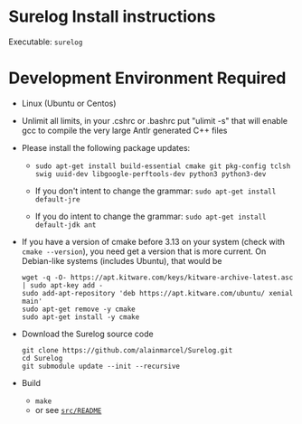 # Surelog Install instructions

Executable: `surelog`

# Development Environment Required

* Linux (Ubuntu or Centos)

* Unlimit all limits, in your .cshrc or .bashrc put "ulimit -s"
  that will enable gcc to compile the very large Antlr generated C++ files

* Please install the following package updates:

   * `sudo apt-get install build-essential cmake git pkg-config tclsh swig uuid-dev libgoogle-perftools-dev python3 python3-dev`

   * If you don't intent to change the grammar: `sudo apt-get install default-jre`

   * If you do intent to change the grammar: `sudo apt-get install default-jdk ant`

* If you have a version of cmake before 3.13 on your system
  (check with `cmake --version`), you need get a version that is more current.
  On Debian-like systems (includes Ubuntu), that would be
  ```
  wget -q -O- https://apt.kitware.com/keys/kitware-archive-latest.asc | sudo apt-key add -
  sudo add-apt-repository 'deb https://apt.kitware.com/ubuntu/ xenial main'
  sudo apt-get remove -y cmake
  sudo apt-get install -y cmake
  ```

* Download the Surelog source code
  ```
  git clone https://github.com/alainmarcel/Surelog.git
  cd Surelog
  git submodule update --init --recursive
  ```

* Build
  * `make`
  * or see [`src/README`](./src/README.md)
